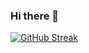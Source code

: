 ### Hi there 👋

[![GitHub Streak](http://github-readme-streak-stats.herokuapp.com?user=ghernandez0044&theme=dark&border_radius=5.5&ring=2A64EB&background=574857&stroke=8E5F92&fire=EB9019&sideLabels=EB5454)](https://git.io/streak-stats)
